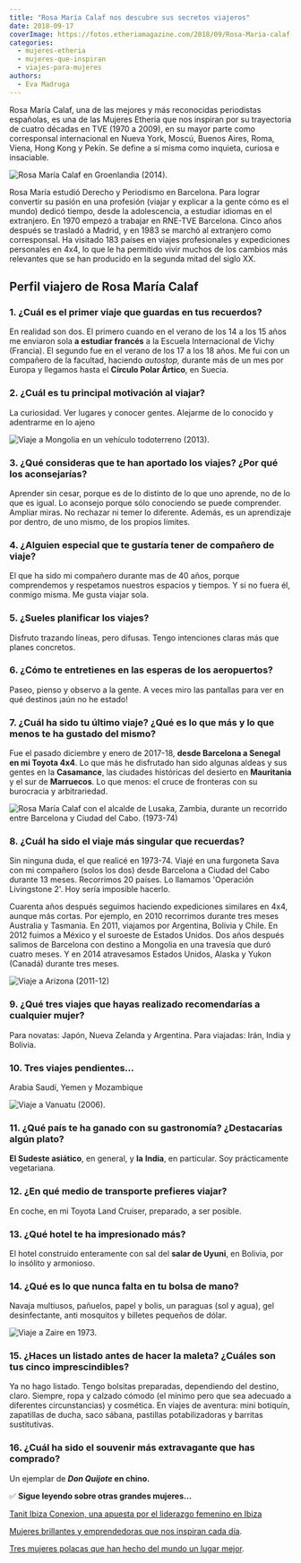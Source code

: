 ```yaml
---
title: "Rosa María Calaf nos descubre sus secretos viajeros"
date: 2018-09-17
coverImage: https://fotos.etheriamagazine.com/2018/09/Rosa-Maria-calaf-Mongolia.jpg
categories: 
  - mujeres-etheria
  - mujeres-que-inspiran
  - viajes-para-mujeres
authors: 
  - Eva Madruga
---
```


Rosa María Calaf, una de las mejores y más reconocidas periodistas españolas, es una de 
las Mujeres Etheria que nos inspiran por su trayectoria de cuatro décadas en TVE (1970 a 
2009), en su mayor parte como corresponsal internacional en Nueva York, Moscú, Buenos 
Aires, Roma, Viena, Hong Kong y Pekín. Se define a sí misma como inquieta, curiosa e 
insaciable. 

![Rosa María Calaf en Groenlandia (2014).](https://fotos.etheriamagazine.com/2018/09/Groenlandia-Rosa-Maria-calaf.jpg "Rosa María Calaf en Groenlandia (2014).")

Rosa María estudió Derecho y Periodismo en Barcelona. Para lograr convertir su pasión en 
una profesión (viajar y explicar a la gente cómo es el mundo) dedicó tiempo, desde la 
adolescencia, a estudiar idiomas en el extranjero. En 1970 empezó a trabajar en RNE-TVE 
Barcelona. Cinco años después se trasladó a Madrid, y en 1983 se marchó al extranjero 
como corresponsal. Ha visitado 183 países en viajes profesionales y expediciones 
personales en 4x4, lo que le ha permitido vivir muchos de los cambios más relevantes que 
se han producido en la segunda mitad del siglo XX. 

## Perfil viajero de Rosa María Calaf

### 1\. ¿Cuál es el primer viaje que guardas en tus recuerdos?

En realidad son dos. El primero cuando en el verano de los 14 a los 15 años me enviaron 
sola **a estudiar francés** a la Escuela Internacional de Vichy (Francia). El segundo 
fue en el verano de los 17 a los 18 años. Me fui con un compañero de la facultad, 
haciendo _autostop,_ durante más de un mes por Europa y llegamos hasta el **Círculo 
Polar Ártico**, en Suecia. 

### 2\. ¿Cuál es tu principal motivación al viajar?

La curiosidad. Ver lugares y conocer gentes. Alejarme de lo conocido y adentrarme en lo 
ajeno 

![Viaje a Mongolia en un vehículo todoterreno (2013).](https://fotos.etheriamagazine.com/2018/09/Rosa-Maria-calaf-Mongolia.jpg "Viaje a Mongolia en un vehículo todoterreno (2013).")

### 3\. ¿Qué consideras que te han aportado los viajes? ¿Por qué los aconsejarías?

Aprender sin cesar, porque es de lo distinto de lo que uno aprende, no de lo que es 
igual. Lo aconsejo porque sólo conociendo se puede comprender. Ampliar miras. No 
rechazar ni temer lo diferente. Además, es un aprendizaje por dentro, de uno mismo, de 
los propios límites. 

### 4\. ¿Alguien especial que te gustaría tener de compañero de viaje?

El que ha sido mi compañero durante mas de 40 años, porque comprendemos y respetamos 
nuestros espacios y tiempos. Y si no fuera él, conmigo misma. Me gusta viajar sola. 

### 5\. ¿Sueles planificar los viajes?

Disfruto trazando líneas, pero difusas. Tengo intenciones claras más que planes 
concretos. 

### 6\. ¿Cómo te entretienes en las esperas de los aeropuertos?

Paseo, pienso y observo a la gente. A veces miro las pantallas para ver en qué destinos 
¡aún no he estado! 

### 7\. ¿Cuál ha sido tu último viaje? ¿Qué es lo que más y lo que menos te ha gustado del mismo?

Fue el pasado diciembre y enero de 2017-18, **desde Barcelona a Senegal en mi Toyota 
4x4**. Lo que más he disfrutado han sido algunas aldeas y sus gentes en la 
**Casamance**, las ciudades históricas del desierto en **Mauritania** y el sur de 
**Marruecos**. Lo que menos: el cruce de fronteras con su burocracia y arbitrariedad. 

![Rosa María Calaf con el alcalde de Lusaka, Zambia, durante un recorrido entre Barcelona y Ciudad del Cabo. (1973-74)](https://fotos.etheriamagazine.com/2018/09/Rosa-Maria-calaf-Con-el-alcalde-de-Lusaka-Zambia-Furgoneta-viaje-Barcelona-Ciudad-del-Cabo-Walbis-Bay.jpg "Rosa María Calaf con el alcalde de Lusaka, Zambia, durante un recorrido entre Barcelona y Ciudad del Cabo. (1973-74)")

### 8\. ¿Cuál ha sido el viaje más singular que recuerdas?

Sin ninguna duda, el que realicé en 1973-74. Viajé en una furgoneta Sava con mi 
compañero (solos los dos) desde Barcelona a Ciudad del Cabo durante 13 meses. Recorrimos 
20 países. Lo llamamos 'Operación Livingstone 2'. Hoy sería imposible hacerlo. 

Cuarenta años después seguimos haciendo expediciones similares en 4x4, aunque más 
cortas. Por ejemplo, en 2010 recorrimos durante tres meses Australia y Tasmania. En 
2011, viajamos por Argentina, Bolivia y Chile. En 2012 fuimos a México y el suroeste de 
Estados Unidos. Dos años después salimos de Barcelona con destino a Mongolia en una 
travesía que duró cuatro meses. Y en 2014 atravesamos Estados Unidos, Alaska y Yukon 
(Canadá) durante tres meses. 

![Viaje a Arizona (2011-12)](https://fotos.etheriamagazine.com/2018/09/Rosa-Maria-calaf-La-Ola-Arizona-EEUU.jpg "Viaje a Arizona (2011-12)")

### 9\. ¿Qué tres viajes que hayas realizado recomendarías a cualquier mujer?

Para novatas: Japón, Nueva Zelanda y Argentina. Para viajadas: Irán, India y Bolivia. 

### 10\. Tres viajes pendientes…

Arabia Saudí, Yemen y Mozambique 

![Viaje a Vanuatu (2006).](https://fotos.etheriamagazine.com/2018/09/Rosa-Maria-calaf-Vanuatu.jpg "Viaje a Vanuatu (2006).")

### 11\. ¿Qué país te ha ganado con su gastronomía? ¿Destacarías algún plato?

**El Sudeste asiático**, en general, y **la** **India**, en particular. Soy 
prácticamente vegetariana. 

### 12\. ¿En qué medio de transporte prefieres viajar?

En coche, en mi Toyota Land Cruiser, preparado, a ser posible. 

### 13\. ¿Qué hotel te ha impresionado más?

El hotel construido enteramente con sal del **salar de Uyuni**, en Bolivia, por lo 
insólito y armonioso. 

### 14\. ¿Qué es lo que nunca falta en tu bolsa de mano?

Navaja multiusos, pañuelos, papel y bolis, un paraguas (sol y agua), gel desinfectante, 
anti mosquitos y billetes pequeños de dólar. 

![Viaje a Zaire en 1973.](https://fotos.etheriamagazine.com/2018/09/Rosa-Maria-calaf-Zaire.jpg "Viaje a Zaire en 1973.")

### 15\. ¿Haces un listado antes de hacer la maleta? ¿Cuáles son tus cinco imprescindibles?

Ya no hago listado. Tengo bolsitas preparadas, dependiendo del destino, claro. Siempre, 
ropa y calzado cómodo (el mínimo pero que sea adecuado a diferentes circunstancias) y 
cosmética. En viajes de aventura: mini botiquín, zapatillas de ducha, saco sábana, 
pastillas potabilizadoras y barritas sustitutivas. 

### 16\. ¿Cuál ha sido el souvenir más extravagante que has comprado?

Un ejemplar de **_Don Quijote_ en chino.** 

✅ **Sigue leyendo sobre otras grandes mujeres...** 

[Tanit Ibiza Conexion, una apuesta por el liderazgo femenino en 
Ibiza](https://etheriamagazine.com/2023/06/02/tanit-ibiza-conexion/) 

[Mujeres brillantes y emprendedoras que nos inspiran cada 
día](https://etheriamagazine.com/2023/03/09/mujeres-etheria-2023/). 

[Tres mujeres polacas que han hecho del mundo un lugar 
mejor](https://etheriamagazine.com/2023/03/08/mujeres-polacas-fama-universal/).
